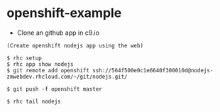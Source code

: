 # openshift-example

- Clone an github app in c9.io
```
(Create openshift nodejs app using the web)

$ rhc setup
$ rhc app show nodejs
$ git remote add openshift ssh://564f500e0c1e6640f300010d@nodejs-zmwebdev.rhcloud.com/~/git/nodejs.git/

$ git push -f openshift master

$ rhc tail nodejs
```
